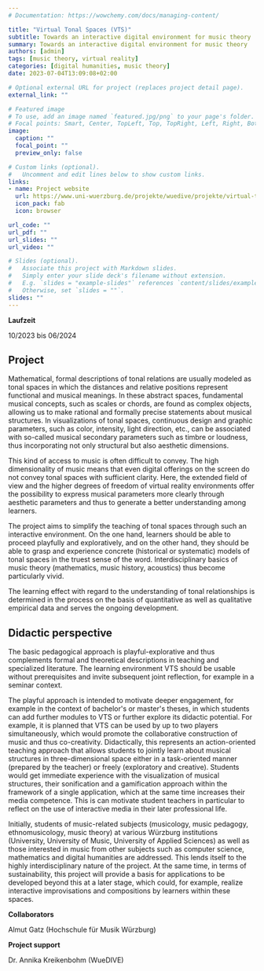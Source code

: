 ```yaml
---
# Documentation: https://wowchemy.com/docs/managing-content/

title: "Virtual Tonal Spaces (VTS)"
subtitle: Towards an interactive digital environment for music theory
summary: Towards an interactive digital environment for music theory
authors: [admin]
tags: [music theory, virtual reality]
categories: [digital humanities, music theory]
date: 2023-07-04T13:09:08+02:00

# Optional external URL for project (replaces project detail page).
external_link: ""

# Featured image
# To use, add an image named `featured.jpg/png` to your page's folder.
# Focal points: Smart, Center, TopLeft, Top, TopRight, Left, Right, BottomLeft, Bottom, BottomRight.
image:
  caption: ""
  focal_point: ""
  preview_only: false

# Custom links (optional).
#   Uncomment and edit lines below to show custom links.
links:
- name: Project website
  url: https://www.uni-wuerzburg.de/projekte/wuedive/projekte/virtual-tonal-spaces/
  icon_pack: fab
  icon: browser

url_code: ""
url_pdf: ""
url_slides: ""
url_video: ""

# Slides (optional).
#   Associate this project with Markdown slides.
#   Simply enter your slide deck's filename without extension.
#   E.g. `slides = "example-slides"` references `content/slides/example-slides.md`.
#   Otherwise, set `slides = ""`.
slides: ""
---
```


**Laufzeit**

10/2023 bis 06/2024

## Project

Mathematical, formal descriptions of tonal relations are usually modeled as tonal spaces in which the distances and relative positions represent functional and musical meanings. In these abstract spaces, fundamental musical concepts, such as scales or chords, are found as complex objects, allowing us to make rational and formally precise statements about musical structures. In visualizations of tonal spaces, continuous design and graphic parameters, such as color, intensity, light direction, etc., can be associated with so-called musical secondary parameters such as timbre or loudness, thus incorporating not only structural but also aesthetic dimensions. 

This kind of access to music is often difficult to convey. The high dimensionality of music means that even digital offerings on the screen do not convey tonal spaces with sufficient clarity. Here, the extended field of view and the higher degrees of freedom of virtual reality environments offer the possibility to express musical parameters more clearly through aesthetic parameters and thus to generate a better understanding among learners.  

The project aims to simplify the teaching of tonal spaces through such an interactive environment. On the one hand, learners should be able to proceed playfully and exploratively, and on the other hand, they should be able to grasp and experience concrete (historical or systematic) models of tonal spaces in the truest sense of the word. Interdisciplinary basics of music theory (mathematics, music history, acoustics) thus become particularly vivid.

The learning effect with regard to the understanding of tonal relationships is determined in the process on the basis of quantitative as well as qualitative empirical data and serves the ongoing development.

## Didactic perspective

The basic pedagogical approach is playful-explorative and thus complements formal and theoretical descriptions in teaching and specialized literature. The learning environment VTS should be usable without prerequisites and invite subsequent joint reflection, for example in a seminar context. 

The playful approach is intended to motivate deeper engagement, for example in the context of bachelor's or master's theses, in which students can add further modules to VTS or further explore its didactic potential. For example, it is planned that VTS can be used by up to two players simultaneously, which would promote the collaborative construction of music and thus co-creativity. Didactically, this represents an action-oriented teaching approach that allows students to jointly learn about musical structures in three-dimensional space either in a task-oriented manner (prepared by the teacher) or freely (exploratory and creative). Students would get immediate experience with the visualization of musical structures, their sonification and a gamification approach within the framework of a single application, which at the same time increases their media competence. This is can motivate student teachers in particular to reflect on the use of interactive media in their later professional life.

Initially, students of music-related subjects (musicology, music pedagogy, ethnomusicology, music theory) at various Würzburg institutions (University, University of Music, University of Applied Sciences) as well as those interested in music from other subjects such as computer science, mathematics and digital humanities are addressed. This lends itself to the highly interdisciplinary nature of the project. At the same time, in terms of sustainability, this project will provide a basis for applications to be developed beyond this at a later stage, which could, for example, realize interactive improvisations and compositions by learners within these spaces.

**Collaborators**

Almut Gatz (Hochschule für Musik Würzburg)

**Project support**

Dr. Annika Kreikenbohm (WueDIVE)

